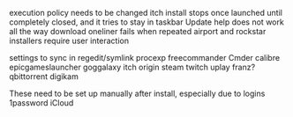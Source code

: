 execution policy needs to be changed
itch install stops once launched until completely closed, and it tries to stay in taskbar
Update help does not work all the way
download oneliner fails when repeated
airport and rockstar installers require user interaction

settings to sync in regedit/symlink
procexp
freecommander
Cmder
calibre
epicgameslauncher
goggalaxy
itch
origin
steam
twitch
uplay
franz?
qbittorrent
digikam

These need to be set up manually after install, especially due to logins
1password
iCloud
